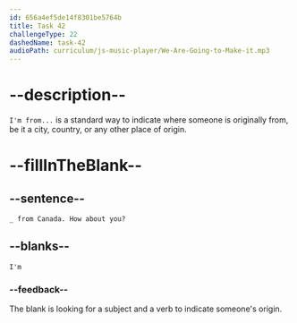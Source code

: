 ```yaml
---
id: 656a4ef5de14f8301be5764b
title: Task 42
challengeType: 22
dashedName: task-42
audioPath: curriculum/js-music-player/We-Are-Going-to-Make-it.mp3
---
```


# --description--

`I'm from...` is a standard way to indicate where someone is originally from, be it a city, country, or any other place of origin.

# --fillInTheBlank--

## --sentence--

`_ from Canada. How about you?`

## --blanks--

`I'm`

### --feedback--

The blank is looking for a subject and a verb to indicate someone's origin.
